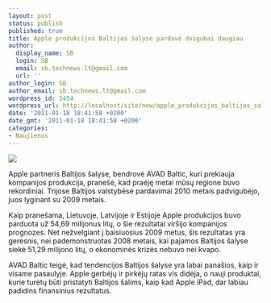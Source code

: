 ```yaml
---
layout: post
status: publish
published: true
title: Apple produkcijos Baltijos šalyse pardavė dvigubai daugiau
author:
  display_name: SB
  login: SB
  email: sb.technews.lt@gmail.com
  url: ''
author_login: SB
author_email: sb.technews.lt@gmail.com
wordpress_id: 5454
wordpress_url: http://localhost/site/new/apple_produkcijos_baltijos_salyse_pardave_dvigubai_daugiau/
date: '2011-01-18 18:41:58 +0200'
date_gmt: '2011-01-18 18:41:58 +0200'
categories:
- Naujienos
---
```

<div class="imgright"><img src="http://technews.lt/upload/AppleMacMini.jpg"  /></div>
<p>Apple partneris Baltijos šalyse, bendrovė AVAD Baltic, kuri prekiauja kompanijos produkcija, pranešė, kad praėję metai mūsų regione buvo rekordiniai. Trijose Baltijos valstybėse pardavimai 2010 metais padvigubėjo, juos lyginant su 2009 metais.</p>
<p>Kaip pranešama, Lietuvoje, Latvijoje ir Estijoje Apple produkcijos buvo parduota už 54,69 milijonus litų, o šie rezultatai viršijo kompanijos prognozes. Net nežvelgiant į baisiuosius 2009 metus, šis rezultatas yra geresnis, nei pademonstruotas 2008 metais, kai pajamos Baltijos šalyse siekė 51,29 milijono litų, o ekonominės krizės nebuvo nei kvapo.</p>
<p>AVAD Baltic teigė, kad tendencijos Baltijos šalyse yra labai panašios, kaip ir visame pasaulyje. Apple gerbėjų ir pirkėjų ratas vis didėja, o nauji produktai, kurie turėtų būti pristatyti Baltijos šalims, kaip kad Apple iPad, dar labiau padidins finansinius rezultatus.<br /></p>
